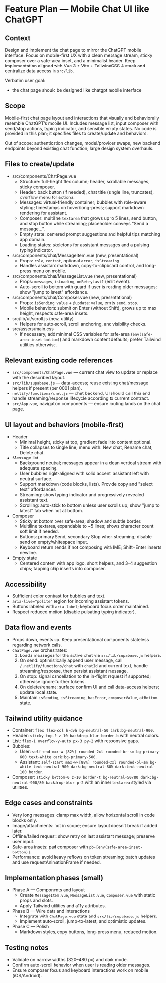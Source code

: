 # Feature Plan — Mobile Chat UI like ChatGPT

## Context
Design and implement the chat page to mirror the ChatGPT mobile interface. Focus on mobile-first UX with a clean message stream, sticky composer over a safe-area inset, and a minimalist header. Keep implementation aligned with Vue 3 + Vite + TailwindCSS 4 stack and centralize data access in `src/lib`.

Verbatim user goal:
- the chat page should be designed like chatgpt mobile interface

## Scope
Mobile-first chat page layout and interactions that visually and behaviorally resemble ChatGPT’s mobile UI. Includes message list, input composer with send/stop actions, typing indicator, and sensible empty states. No code is provided in this plan; it specifies files to create/update and behaviors.

Out of scope: authentication changes, model/provider swaps, new backend endpoints beyond existing chat function; large design system overhauls.

## Files to create/update
- src/components/ChatPage.vue
  - Structure: full-height flex column; header, scrollable messages, sticky composer.
  - Header: back button (if needed), chat title (single line, truncates), overflow menu for actions.
  - Messages: virtual-friendly container; bubbles with role-aware styling; timestamps on hover/long-press; support markdown rendering for assistant.
  - Composer: multiline `textarea` that grows up to 5 lines, send button, and stop button while streaming; placeholder conveys “Send a message…”.
  - Empty state: centered prompt suggestions and helpful tips matching app domain.
  - Loading states: skeletons for assistant messages and a pulsing typing indicator.
- src/components/chat/MessageItem.vue (new, presentational)
  - Props: `role`, `content`, optional `error`, `isStreaming`.
  - Handles assistant markdown, copy-to-clipboard control, and long-press menu on mobile.
- src/components/chat/MessageList.vue (new, presentational)
  - Props: `messages`, `isLoading`, `onRetryLast?` (emit event).
  - Auto-scroll to bottom with guard if user is reading older messages; show "jump to latest" affordance.
- src/components/chat/Composer.vue (new, presentational)
  - Props: `isSending`, `value` + `@update:value`, emits `send`, `stop`.
  - Mobile behaviors: submit on Enter (without Shift), grows up to max height, respects safe-area insets.
- src/lib/ui/scroll.js (new, utility)
  - Helpers for auto-scroll, scroll anchoring, and visibility checks.
- src/assets/main.css
  - If necessary, add minimal CSS variables for safe-area (`env(safe-area-inset-bottom)`) and markdown content defaults; prefer Tailwind utilities otherwise.

## Relevant existing code references
- `src/components/ChatPage.vue` — current chat view to update or replace with the described layout.
- `src/lib/supabase.js` — data-access; reuse existing chat/message helpers if present (per 0001 plan).
- `netlify/functions/chat.js` — chat backend; UI should call this and handle streaming/response lifecycle according to current contract.
- `src/App.vue`, navigation components — ensure routing lands on the chat page.

## UI layout and behaviors (mobile-first)
- Header
  - Minimal height, sticky at top, gradient fade into content optional.
  - Title collapses to single line; menu with: New chat, Rename chat, Delete chat.
- Message list
  - Background neutral; messages appear in a clean vertical stream with adequate spacing.
  - User bubbles right-aligned with solid accent; assistant left with neutral surface.
  - Support markdown (code blocks, lists). Provide copy and "select text" affordances.
  - Streaming: show typing indicator and progressively revealed assistant text.
  - Scrolling: auto-stick to bottom unless user scrolls up; show "jump to latest" fab when not at bottom.
- Composer
  - Sticky at bottom over safe-area; shadow and subtle border.
  - Multiline textarea, expandable to ~5 lines; shows character count soft limit if needed.
  - Buttons: primary Send, secondary Stop when streaming; disable send on empty/whitespace input.
  - Keyboard return sends if not composing with IME; Shift+Enter inserts newline.
- Empty state
  - Centered content with app logo, short helpers, and 3–4 suggestion chips; tapping chip inserts into composer.

## Accessibility
- Sufficient color contrast for bubbles and text.
- `aria-live="polite"` region for incoming assistant tokens.
- Buttons labeled with `aria-label`; keyboard focus order maintained.
- Respect reduced motion (disable pulsating typing indicator).

## Data flow and events
- Props down, events up. Keep presentational components stateless regarding network calls.
- `ChatPage.vue` orchestrates:
  1) Loads messages for the active chat via `src/lib/supabase.js` helpers.
  2) On send: optimistically append user message, call `/.netlify/functions/chat` with `chatId` and current text, handle streaming/response, then persist assistant message.
  3) On stop: signal cancellation to the in-flight request if supported; otherwise ignore further tokens.
  4) On delete/rename: surface confirm UI and call data-access helpers; update local state.
  5) Maintain `isSending`, `isStreaming`, `hasError`, `composerValue`, `atBottom` state.

## Tailwind utility guidance
- Container: `flex flex-col h-dvh bg-neutral-50 dark:bg-neutral-900`.
- Header: `sticky top-0 z-10 backdrop-blur border-b` with neutral colors.
- List: `flex-1 overflow-y-auto px-3 py-2` with responsive gaps.
- Bubbles:
  - User: `self-end max-w-[82%] rounded-2xl rounded-br-sm bg-primary-600 text-white dark:bg-primary-500`.
  - Assistant: `self-start max-w-[88%] rounded-2xl rounded-bl-sm bg-white text-neutral-900 dark:bg-neutral-800 dark:text-neutral-100 border`.
- Composer: `sticky bottom-0 z-10 border-t bg-neutral-50/80 dark:bg-neutral-900/80 backdrop-blur p-2` with an inner `textarea` styled via utilities.

## Edge cases and constraints
- Very long messages: clamp max width, allow horizontal scroll in code blocks only.
- Image/attachments: not in scope; ensure layout doesn’t break if added later.
- Offline/failed request: show retry on last assistant message; preserve user input.
- Safe-area insets: pad composer with `pb-[env(safe-area-inset-bottom)]`.
- Performance: avoid heavy reflows on token streaming; batch updates and use requestAnimationFrame if needed.

## Implementation phases (small)
- Phase A — Components and layout
  - Create `MessageItem.vue`, `MessageList.vue`, `Composer.vue` with static props and slots.
  - Apply Tailwind utilities and a11y attributes.
- Phase B — Wire data and interactions
  - Integrate with `ChatPage.vue` state and `src/lib/supabase.js` helpers.
  - Implement auto-scroll, jump-to-latest, and optimistic updates.
- Phase C — Polish
  - Markdown styles, copy buttons, long-press menu, reduced motion.

## Testing notes
- Validate on narrow widths (320–480 px) and dark mode.
- Confirm auto-scroll behavior when user is reading older messages.
- Ensure composer focus and keyboard interactions work on mobile (iOS/Android).

